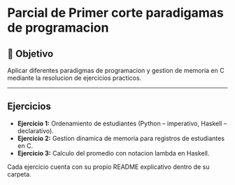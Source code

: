 # Parcial de Primer corte paradigamas de programacion

## 🎯 Objetivo
Aplicar diferentes paradigmas de programacion y gestion de memoria en C mediante la resolucion de ejercicios practicos.

---

## Ejercicios
- **Ejercicio 1:** Ordenamiento de estudiantes (Python – imperativo, Haskell – declarativo).  
- **Ejercicio 2:** Gestion dinamica de memoria para registros de estudiantes en C.  
- **Ejercicio 3:** Calculo del promedio con notacion lambda en Haskell.  

Cada ejercicio cuenta con su propio README explicativo dentro de su carpeta.


